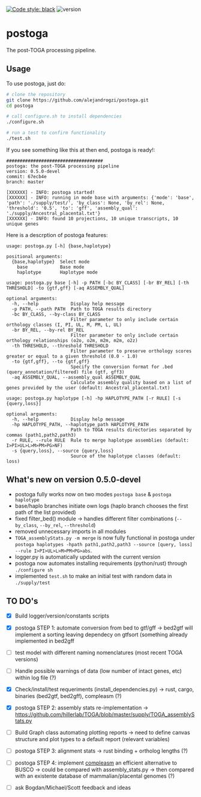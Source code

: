[![Code style: black](https://img.shields.io/badge/code%20style-black-000000.svg)](https://github.com/psf/black)
![version](https://img.shields.io/badge/version-0.5.0--devel-orange)

# postoga

The post-TOGA processing pipeline.

## Usage

To use postoga, just do:

```bash
# clone the repository
git clone https://github.com/alejandrogzi/postoga.git
cd postoga

# call configure.sh to install dependencies
./configure.sh

# run a test to confirm functionality
./test.sh
```

If you see something like this at then end, postoga is ready!:

```text
####################################
postoga: the post-TOGA processing pipeline
version: 0.5.0-devel
commit: 67ecb4e
branch: master

[XXXXXX] - INFO: postoga started!
[XXXXXX] - INFO: running in mode base with arguments: {'mode': 'base', 'path': './supply/test/', 'by_class': None, 'by_rel': None, 'threshold': '0.5', 'to': 'gff', 'assembly_qual': './supply/Ancestral_placental.txt'}
[XXXXXX] - INFO: found 10 projections, 10 unique transcripts, 10 unique genes
```

Here is a descrption of postoga features:

```text
usage: postoga.py [-h] {base,haplotype}

positional arguments:
  {base,haplotype}  Select mode
    base            Base mode
    haplotype       Haplotype mode
```

```text
usage: postoga.py base [-h] -p PATH [-bc BY_CLASS] [-br BY_REL] [-th THRESHOLD] -to {gtf,gff} [-aq ASSEMBLY_QUAL]

optional arguments:
  -h, --help            Display help message
  -p PATH, --path PATH  Path to TOGA results directory
  -bc BY_CLASS, --by-class BY_CLASS
                        Filter parameter to only include certain orthology classes (I, PI, UL, M, PM, L, UL)
  -br BY_REL, --by-rel BY_REL
                        Filter parameter to only include certain orthology relationships (o2o, o2m, m2m, m2m, o2z)
  -th THRESHOLD, --threshold THRESHOLD
                        Filter parameter to preserve orthology scores greater or equal to a given threshold (0.0 - 1.0)
  -to {gtf,gff}, --to {gtf,gff}
                        Specify the conversion format for .bed (query_annotation/filtered) file (gtf, gff3)
  -aq ASSEMBLY_QUAL, --assembly_qual ASSEMBLY_QUAL
                        Calculate assembly quality based on a list of genes provided by the user (default: Ancestral_placental.txt)
```

```text
usage: postoga.py haplotype [-h] -hp HAPLOTYPE_PATH [-r RULE] [-s {query,loss}]

optional arguments:
  -h, --help            Display help message
  -hp HAPLOTYPE_PATH, --haplotype_path HAPLOTYPE_PATH
                        Path to TOGA results directories separated by commas (path1,path2,path3)
  -r RULE, --rule RULE  Rule to merge haplotype assemblies (default: I>PI>UL>L>M>PM>PG>NF)
  -s {query,loss}, --source {query,loss}
                        Source of the haplotype classes (default: loss)
```


## What's new on version 0.5.0-devel


- postoga fully works now on two modes `postoga base` & `postoga haplotype`
- base/haplo branches initiate own logs (haplo branch chooses the first path of the list provided)
- fixed filter_bed() module -> handles different filter combinations (`--by_class`, `--by_rel`, `--threshold`)
- removed unnecessary imports in all modules
- `TOGA_assemblyStats.py -m merge` is now fully functional in postoga under `postoga haplotypes -hpath path1,path2,path3 --source [query, loss] --rule I>PI>UL>L>M>PM>PG>abs`.
- logger.py is automatically updated with the current version
- postoga now automates installing requirements (python/rust) through `./configure sh`
- implemented `test.sh` to make an initial test with random data in `./supply/test`



## TO DO's

- [x] Build logger/version/constants scripts

- [x] postoga STEP 1: automate conversion from bed to gtf/gff -> bed2gtf will implement a sorting leaving dependecy on gtfsort (something already implemented in bed2gff

- [ ] test model with different naming nomenclatures (most recent TOGA versions)

- [ ] Handle possible warnings of data (low number of intact genes, etc) within log file (?)

- [x] Check/install/test requeriments (install_dependencies.py) -> rust, cargo, binaries (bed2gtf, bed2gff), compleasm (?)

- [x] postoga STEP 2: assembly stats re-implementation -> https://github.com/hillerlab/TOGA/blob/master/supply/TOGA_assemblyStats.py

- [ ] Build Graph class automating plotting reports -> need to define canvas structure and plot types to a default report (relevant variables)

- [ ] postoga STEP 3: alignment stats -> rust binding + ortholog lengths (?)

- [ ] postoga STEP 4: implement [compleasm](https://github.com/huangnengCSU/compleasm) an efficient alternative to BUSCO -> could be compared with assembly_stats.py -> then compared with an existente database of mammalian/placental genomes (?)

- [ ] ask Bogdan/Michael/Scott feedback and ideas